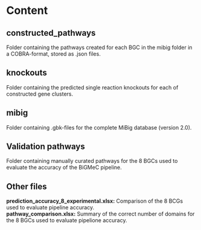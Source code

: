 # Content
## constructed_pathways
Folder containing the pathways created for each BGC in the mibig folder in a COBRA-format, stored as .json files.

## knockouts 
Folder containing the predicted single reaction knockouts for each of constructed gene clusters.

## mibig
Folder containing .gbk-files for the complete MiBig database (version 2.0). 

## Validation pathways
Folder containing manually curated pathways for the 8 BGCs used to evaluate the accuracy of the BiGMeC pipeline.

## Other files
 __prediction_accuracy_8_experimental.xlsx:__ Comparison of the 8 BCGs used to evaluate pipeline accuracy.\
 __pathway_comparison.xlsx:__ Summary of the correct number of domains for the 8 BGCs used to evaluate pipelione accuracy.
 


